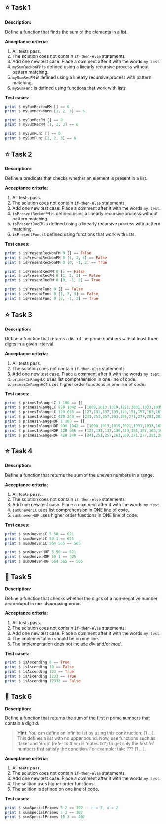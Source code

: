 ## ⭐ Task 1

**Description:**

Define a function that finds the sum of the elements in a list.

**Acceptance criteria:**

1. All tests pass.
2. The solution does not contain `if-then-else` statements.
3. Add one new test case. Place a comment after it with the words `my test`.
4. `mySumRecNonPM` is defined using a linearly recursive process without pattern matching.
5. `mySumRecPM` is defined using a linearly recursive process with pattern matching.
6. `mySumFunc` is defined using functions that work with lists.

**Test cases:**

```haskell
print $ mySumRecNonPM [] == 0
print $ mySumRecNonPM [1, 2, 3] == 6

print $ mySumRecPM [] == 0
print $ mySumRecPM [1, 2, 3] == 6

print $ mySumFunc [] == 0
print $ mySumFunc [1, 2, 3] == 6
```

## ⭐ Task 2

**Description:**

Define a predicate that checks whether an element is present in a list.

**Acceptance criteria:**

1. All tests pass.
2. The solution does not contain `if-then-else` statements.
3. Add one new test case. Place a comment after it with the words `my test`.
4. `isPresentRecNonPM` is defined using a linearly recursive process without pattern matching.
5. `isPresentRecPM` is defined using a linearly recursive process with pattern matching.
6. `isPresentFunc` is defined using functions that work with lists.

**Test cases:**

```haskell
print $ isPresentRecNonPM 0 [] == False
print $ isPresentRecNonPM 0 [1, 2, 3] == False
print $ isPresentRecNonPM 0 [0, -1, 2] == True

print $ isPresentRecPM 0 [] == False
print $ isPresentRecPM 0 [1, 2, 3] == False
print $ isPresentRecPM 0 [0, -1, 2] == True

print $ isPresentFunc 0 [] == False
print $ isPresentFunc 0 [1, 2, 3] == False
print $ isPresentFunc 0 [0, -1, 2] == True
```

## ⭐ Task 3

**Description:**

Define a function that returns a list of the prime numbers with at least three digits in a given interval.

**Acceptance criteria:**

1. All tests pass.
2. The solution does not contain `if-then-else` statements.
3. Add one new test case. Place a comment after it with the words `my test`.
4. `primesInRangeLC` uses list comprehension in one line of code.
5. `primesInRangeHOF` uses higher order functions in one line of code.

**Test cases:**

```haskell
print $ primesInRangeLC 1 100 == []
print $ primesInRangeLC 998 1042 == [1009,1013,1019,1021,1031,1033,1039]
print $ primesInRangeLC 120 666 == [127,131,137,139,149,151,157,163,167,173,179,181,191,193,197,199,211,223,227,229,233,239,241,251,257,263,269,271,277,281,283,293,307,311,313,317,331,337,347,349,353,359,367,373,379,383,389,397,401,409,419,421,431,433,439,443,449,457,461,463,467,479,487,491,499,503,509,521,523,541,547,557,563,569,571,577,587,593,599,601,607,613,617,619,631,641,643,647,653,659,661]
print $ primesInRangeLC 420 240 == [241,251,257,263,269,271,277,281,283,293,307,311,313,317,331,337,347,349,353,359,367,373,379,383,389,397,401,409,419]
print $ primesInRangeHOF 1 100 == []
print $ primesInRangeHOF 998 1042 == [1009,1013,1019,1021,1031,1033,1039]
print $ primesInRangeHOF 120 666 == [127,131,137,139,149,151,157,163,167,173,179,181,191,193,197,199,211,223,227,229,233,239,241,251,257,263,269,271,277,281,283,293,307,311,313,317,331,337,347,349,353,359,367,373,379,383,389,397,401,409,419,421,431,433,439,443,449,457,461,463,467,479,487,491,499,503,509,521,523,541,547,557,563,569,571,577,587,593,599,601,607,613,617,619,631,641,643,647,653,659,661]
print $ primesInRangeHOF 420 240 == [241,251,257,263,269,271,277,281,283,293,307,311,313,317,331,337,347,349,353,359,367,373,379,383,389,397,401,409,419]
```

## ⭐ Task 4

**Description:**

Define a function that returns the sum of the uneven numbers in a range.

**Acceptance criteria:**

1. All tests pass.
2. The solution does not contain `if-then-else` statements.
3. Add one new test case. Place a comment after it with the words `my test`.
4. `sumUnevenLC` uses list comprehension in ONE line of code.
5. `sumUnevenHOF` uses higher order functions in ONE line of code.

**Test cases:**

```haskell
print $ sumUnevenLC 5 50 == 621
print $ sumUnevenLC 50 1 == 625
print $ sumUnevenLC 564 565 == 565

print $ sumUnevenHOF 5 50 == 621
print $ sumUnevenHOF 50 1 == 625
print $ sumUnevenHOF 564 565 == 565
```

## 🌟 Task 5

**Description:**

Define a function that checks whether the digits of a non-negative number are ordered in non-decreasing order. 

**Acceptance criteria:**

1. All tests pass.
2. The solution does not contain `if-then-else` statements.
3. Add one new test case. Place a comment after it with the words `my test`.
4. The implementation should be on one line.
5. The implementation does not include *div* and/or *mod*.

**Test cases:**

```haskell
print $ isAscending 0 == True
print $ isAscending 10 == False
print $ isAscending 123 == True
print $ isAscending 1233 == True
print $ isAscending 12332 == False    
```

## 💫 Task 6

**Description:**

Define a function that returns the sum of the first *n* prime numbers that contain a digit *d*.

> **Hint**: You can define an infinite list by using this construction: [1 .. ]. This defines a list with no upper bound. Now, use functions such as 'take' and 'drop' (refer to them in 'notes.txt') to get only the first 'n' numbers that satisfy the condition. For example: take ??? [1 .. ].

**Acceptance criteria:**

1. All tests pass.
2. The solution does not contain `if-then-else` statements.
3. Add one new test case. Place a comment after it with the words `my test`.
4. The solition uses higher order functions.
5. The solition is defined on one line of code.

**Test cases:**

```haskell
print $ sumSpecialPrimes 5 2 == 392 -- n = 5, d = 2
print $ sumSpecialPrimes 5 3 == 107
print $ sumSpecialPrimes 10 3 == 462
```